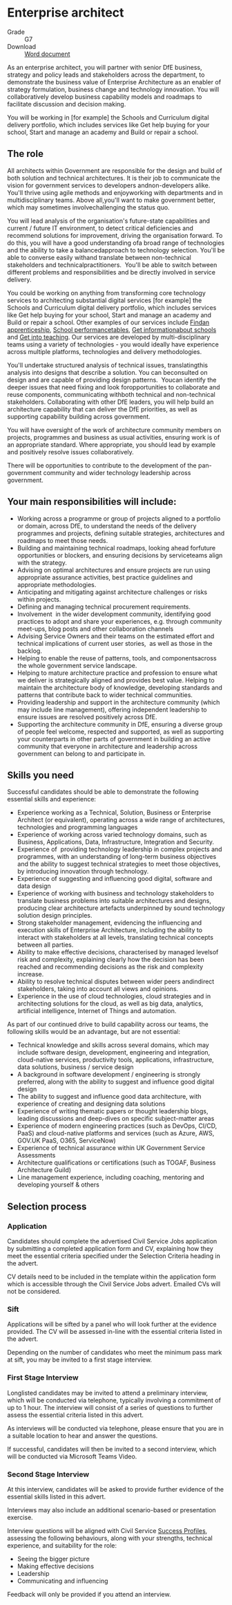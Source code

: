 # Enterprise architect

<dl class="govuk-summary-list">
  <div class="govuk-summary-list__row">
    <dt class="govuk-summary-list__key">
      Grade
    </dt>
    <dd class="govuk-summary-list__value">
      G7
    </dd>
  </div>
   <div class="govuk-summary-list__row" data-ignore="true">
    <dt class="govuk-summary-list__key">
      Download
    </dt>
    <dd class="govuk-summary-list__value">
      <a href="word">Word document</a>
    </dd>
  </div></dl>


As an enterprise architect, you will​ ​partner with senior DfE business, strategy and policy leads and stakeholders across the department, to demonstrate the business value of Enterprise Architecture as an enabler of strategy formulation, business change and technology innovation. You will collaboratively develop business capability models and roadmaps to facilitate discussion and decision making.

You will be working in [for example] the Schools and Curriculum digital delivery portfolio, which includes services like Get help buying for your school, Start and manage an academy and Build or repair a school.

## The role

All​ ​architects​ ​within​ ​Government​ ​are​ ​​responsible​ ​for​ ​the​ ​design​ and build​ of​ both solution and technical​ ​architectures​. It is their job to communicate ​​the​ ​vision​ ​for​ ​government services​ ​to​ ​developers​ ​and​ ​non-developers​ ​alike.​ ​You'll​ ​thrive​ ​using​ ​agile​ ​methods​ ​and enjoy​ ​working​ ​with​ ​departments​ ​and​ ​in​ ​multidisciplinary​ ​teams. ​​Above​ ​all,​ ​you'll​ ​want​ ​to make​ ​government​ ​better,​ ​which​ ​may​ ​sometimes​ ​involve​ ​challenging​ ​the​ ​status​ ​quo.

You will lead analysis of the organisation's future-state capabilities and current / future IT environment, to detect critical deficiencies and recommend solutions for improvement, driving the organisation forward. To do this, you will have​ ​a​ ​good​ ​understanding​ ​of​ ​a​ ​broad​ ​range​ ​of​ ​technologies and​ ​the ability​ ​to​ ​take​ ​a​ ​balanced​ ​approach​ ​to​ ​technology​ ​selection. You'll be able​ ​to​ ​converse​ ​easily​ ​with​ ​and​ ​translate​ ​between​ ​non-technical​ ​stakeholders and​ ​technical​ ​practitioners. ​ ​You'll be able to​ ​switch​ ​between​ ​different​ ​problems​ ​and responsibilities​ ​and​ ​be directly​ ​involved​ ​in​ ​service​ ​delivery.

You could be working on anything from transforming core technology services to architecting substantial digital services [for example] the Schools and Curriculum digital delivery portfolio, which includes services like Get help buying for your school, Start and manage an academy and Build or repair a school. Other examples of our services include [​​Find​ ​an apprenticeship](https://www.findapprenticeship.service.gov.uk/apprenticeshipsearch)​,​ ​​[School​ ​performance​ ​tables](https://www.gov.uk/school-performance-tables)​,​ ​​[Get​ ​information​ ​about​ ​schools](https://get-information-schools.service.gov.uk/)​ and​ ​​[Get​ ​into teaching](https://getintoteaching.education.gov.uk/). O​ur​​ services​ ​are​ ​​developed​ ​by​ ​multi-disciplinary​ ​teams​ ​using ​a​ ​variety of​ technologies​ - ​​you​ ​would​ ​ideally​ ​have​ ​experience​ ​across multiple platforms, technologies and delivery methodologies.

You'll​ ​undertake​ ​structured​ ​analysis​ ​of​ ​technical​ ​issues,​ ​translating​ ​this​ ​analysis​ ​into ​designs​ ​that​ ​describe​ ​a​ ​solution. ​You​ ​can​ ​be​ ​consulted​ ​on​ ​design​ ​and​ ​are capable​ ​of​ ​providing​ ​design​ ​patterns. ​ ​You​ ​can​ ​identify​ ​the​ ​deeper​ ​issues​ ​that​ ​need fixing​ ​and​ ​look​ ​for​ ​opportunities​ ​to​ ​collaborate​ ​and​ ​reuse​ ​components,​ ​communicating with​ ​both​ ​technical​ ​and​ ​non-technical​ ​stakeholders. Collaborating with other DfE leaders, you will help build an architecture capability that can deliver the DfE priorities, as well as supporting capability building across government.

You will have oversight of the work of architecture community members on projects, programmes and business as usual activities, ensuring work is of an appropriate standard. Where appropriate, you should lead by example and positively resolve issues collaboratively.

There will be opportunities to contribute to the development of the pan-government community and wider technology leadership across government.

## Your main responsibilities will include:

-   Working across a programme or group of projects aligned to a portfolio or domain, across DfE, to understand the needs of the delivery programmes and projects, defining suitable strategies, architectures and roadmaps to meet those needs.
-   Building ​and​ ​maintaining​ ​technical​ ​roadmaps, ​looking​ ​ahead​ ​for​ ​future​ ​opportunities​ or blockers,​ ​and​ ​ensuring​ ​decisions​ ​by​ ​service​ ​teams​ ​align​ ​with​ ​the​ ​strategy.
-   Advising​ ​on​ ​optimal​ ​architectures​ ​and​ ​ensure​ ​projects​ ​are​ ​run​ ​using appropriate assurance​ ​activities,​ ​best​ ​practice​ ​guidelines​ ​and​ ​appropriate ​methodologies.
-   Anticipating​ ​and​ ​mitigating​ ​against​ architecture challenges​ ​or​ ​risks within projects.
-   Defining​ ​and​ ​managing​ ​technical​ ​procurement​ ​requirements.
-   Involvement ​ ​in​ ​the​ ​wider​ ​development​ ​community,​ ​identifying​ ​good​ ​practices​ ​to adopt​ ​and​ ​share​ ​your​ ​experiences,​ ​e.g.​ ​through community meet-ups, blog posts and other collaboration channels
-   Advising ​Service Owners​ ​and their teams on​ ​the​ ​estimated​ ​effort​ ​and​ ​technical​ ​implications​ ​of current​ ​user​ ​stories, ​ ​as​ ​well​ ​as​ ​those​ ​in​ ​the​ ​backlog.
-   Help​ing to ​enable​ ​the​ ​reuse​ ​of​ ​patterns,​ ​tools,​ ​and​ ​components​ ​across​ ​the​ whole government​ ​service​ ​landscape.
-   Helping to mature architecture practice and profession to ensure what we deliver is strategically aligned and provides best value. Helping to maintain the architecture body of knowledge, developing standards and patterns that contribute back to wider technical communities.
-   Providing leadership and support in the architecture community (which may include line management), offering independent leadership to ensure issues are resolved positively across DfE.
-   Supporting the architecture community in DfE, ensuring a diverse group of people feel welcome, respected and supported, as well as supporting your counterparts in other parts of government in building an active community that everyone in architecture and leadership across government can belong to and participate in.


## Skills you need

Successful candidates should be able to demonstrate the following essential skills and experience:

-   Experience working as a Technical, Solution, Business or Enterprise Architect (or equivalent), operating across a wide range of architectures, technologies and programming languages
-   Experience of working across varied technology domains, such as Business, Applications, Data, Infrastructure, Integration and Security.
-   Experience of ​ providing technology leadership in complex projects and programmes, with an understanding of long-term business objectives and the ability to suggest technical strategies to meet those objectives, by introducing innovation through technology.
-   Experience of suggesting and influencing good digital, software and data design
-   Experience of ​working​ ​with​ ​business​ ​and​ ​technology​ ​stakeholders​ ​to​ ​translate business​ ​problems​ ​into​ ​suitable architectures and designs, producing clear architecture artefacts underpinned by sound technology solution design principles.
-   Strong stakeholder management, evidencing the influencing and execution skills of Enterprise Architecture, including the ability to interact with stakeholders at all levels, translating ​technical​ ​concepts​ ​between​ all parties.
-   Ability to make​ ​​effective​ ​decisions, ​characterised​ ​by​ ​managed​ ​levels​ ​of​ ​risk​ ​and complexity, explaining​ ​clearly​ ​how​ ​the decision​ ​has​ ​been​ ​reached and​ ​recommending​ ​decisions​ ​as​ ​the risk​ ​and​ ​complexity​ ​increase.
-   Ability to resolve ​technical​ ​disputes​ ​between​ ​wider​ ​peers​ ​and​ ​indirect stakeholders,​ ​taking​ ​into​ ​account​ ​all​ ​views​ ​and​ ​opinions.
-   Experience in the use of cloud technologies, cloud strategies and in architecting solutions for the cloud, as well as big data, analytics, artificial intelligence, Internet of Things and automation.

As part of our continued drive to build capability across our teams, the following skills would be an advantage, but are not essential:

-   Technical knowledge and skills across several domains, which may include software design, development, engineering and integration, cloud-native services, productivity tools, applications, infrastructure, data solutions, business / service design
-   A background in software development / engineering is strongly preferred, along with the ability to suggest and influence good digital design
-   The ability to suggest and influence good data architecture, with experience of creating and designing data solutions
-   Experience of writing thematic papers or thought leadership blogs, leading discussions and deep-dives on specific subject-matter areas
-   Experience of modern engineering practices (such as DevOps, CI/CD, PaaS) and cloud-native platforms and services (such as Azure, AWS, GOV.UK PaaS, O365, ServiceNow)
-   Experience of technical assurance within UK Government Service Assessments
-   Architecture qualifications or certifications (such as TOGAF, Business Architecture Guild)
-   Line management experience, including coaching, mentoring and developing yourself & others


## Selection process

### Application

Candidates should complete the advertised Civil Service Jobs application by submitting a completed application form and CV, explaining how they meet the essential criteria specified under the Selection Criteria heading in the advert.

CV details need to be included in the template within the application form which is accessible through the Civil Service Jobs advert. Emailed CVs will not be considered.

### Sift

Applications will be sifted by a panel who will look further at the evidence provided. The CV will be assessed in-line with the essential criteria listed in the advert.

Depending on the number of candidates who meet the minimum pass mark at sift, you may be invited to a first stage interview.

### First Stage Interview

Longlisted candidates may be invited to attend a preliminary interview, which will be conducted via telephone, typically involving a commitment of up to 1 hour. The interview will consist of a series of questions to further assess the essential criteria listed in this advert.

As interviews will be conducted via telephone, please ensure that you are in a suitable location to hear and answer the questions.

If successful, candidates will then be invited to a second interview, which will be conducted via Microsoft Teams Video.

### Second Stage Interview

At this interview, candidates will be asked to provide further evidence of the essential skills listed in this advert.

Interviews may also include an additional scenario-based or presentation exercise.

Interview questions will be aligned with Civil Service [Success Profiles](https://www.gov.uk/government/publications/success-profiles), assessing the following behaviours, along with your strengths, technical experience, and suitability for the role:

-   Seeing the bigger picture
-   Making effective decisions
-   Leadership
-   Communicating and influencing

Feedback will only be provided if you attend an interview.
